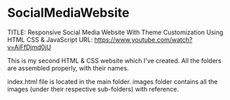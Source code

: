 # SocialMediaWebsite

TITLE: Responsive Social Media Website With Theme Customization Using HTML CSS & JavaScript
URL: https://www.youtube.com/watch?v=AiFfDjmd0jU


This is my second HTML & CSS website which I've created. All the folders are assembled properly, with their names.

index.html file is located in the main folder. 
images folder contains all the images (under their respective sub-folders) with reference.
